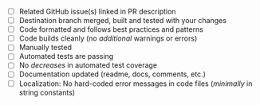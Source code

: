 -   [ ] Related GitHub issue(s) linked in PR description
-   [ ] Destination branch merged, built and tested with your changes
-   [ ] Code formatted and follows best practices and patterns
-   [ ] Code builds cleanly (no _additional_ warnings or errors)
-   [ ] Manually tested
-   [ ] Automated tests are passing
-   [ ] No _decreases_ in automated test coverage
-   [ ] Documentation updated (readme, docs, comments, etc.)
-   [ ] Localization: No hard-coded error messages in code files (_minimally_ in string constants)
